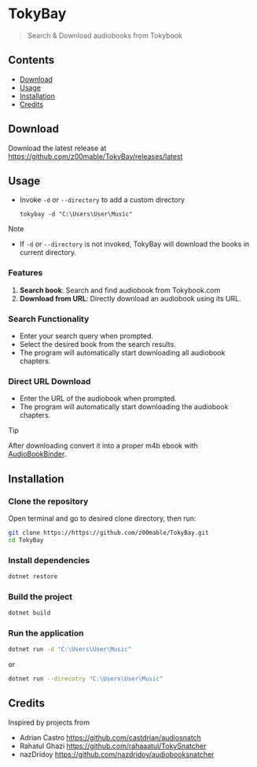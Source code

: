 # TokyBay

> Search & Download audiobooks from Tokybook

## Contents

- [Download](#download)
- [Usage](#Usage)
- [Installation](#Installation)
- [Credits](#Credits)

## Download

Download the latest release at https://github.com/z00mable/TokyBay/releases/latest

## Usage

- Invoke `-d` or `--directory` to add a custom directory

    ```shell
    tokybay -d "C:\Users\User\Music"
    ```

> [!NOTE]
>
> - If `-d` or `--directory` is not invoked, TokyBay will download the books in current directory.
>

### Features
1. **Search book**: Search and find audiobook from Tokybook.com
2. **Download from URL**: Directly download an audiobook using its URL.

### Search Functionality
- Enter your search query when prompted.
- Select the desired book from the search results.
- The program will automatically start downloading all audiobook chapters.

### Direct URL Download
- Enter the URL of the audiobook when prompted.
- The program will automatically start downloading the audiobook chapters.

> [!TIP]
> After downloading convert it into a proper m4b ebook with [AudioBookBinder](https://github.com/gonzoua/AudioBookBinder).

## Installation
### Clone the repository
Open terminal and go to desired clone directory, then run:
```sh
git clone https://https://github.com/z00mable/TokyBay.git
cd TokyBay
```

### Install dependencies
```sh
dotnet restore
```

### Build the project
```sh
dotnet build
```

### Run the application
```sh
dotnet run -d "C:\Users\User\Music"
```
or

```sh
dotnet run --direcotry "C:\Users\User\Music"
```

## Credits

Inspired by projects from

- Adrian Castro https://github.com/castdrian/audiosnatch
- Rahatul Ghazi https://github.com/rahaaatul/TokySnatcher
- nazDridoy https://github.com/nazdridoy/audiobooksnatcher